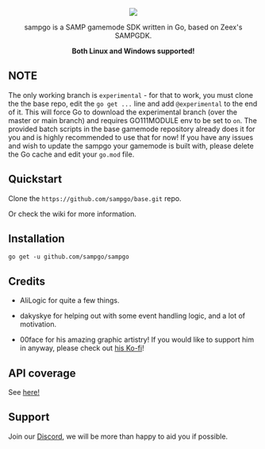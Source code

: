 <p align="center">
<img src="https://github.com/sampgo/sampgo/blob/master/assets/img/GTASAGOMP_Stylesheet_condensed@2x.png?raw=true"/>
</p>
<p align="center">sampgo is a SAMP gamemode SDK written in Go, based on Zeex's SAMPGDK.</p>
<p align="center"><strong>Both Linux and Windows supported!</strong></p>


## NOTE
The only working branch is `experimental` - for that to work, you must clone the the base repo, edit the `go get ...` line and add `@experimental` to the end of it.  This will force Go to download the experimental branch (over the master or main branch) and requires GO111MODULE env to be set to `on`.  The provided batch scripts in the base gamemode repository already does it for you and is highly recommended to use that for now!  If you have any issues and wish to update the sampgo your gamemode is built with, please delete the Go cache and edit your `go.mod` file.

## Quickstart
Clone the `https://github.com/sampgo/base.git` repo.

Or check the wiki for more information.

## Installation
```
go get -u github.com/sampgo/sampgo
```

## Credits
- AliLogic for quite a few things.

- dakyskye for helping out with some event handling logic, and a lot of motivation.

- 00face for his amazing graphic artistry! If you would like to support him in anyway, please check out [his Ko-fi](https://ko-fi.com/00face)!

## API coverage
See [here!](https://github.com/sampgo/sampgo/wiki/API-coverage)

## Support
Join our [Discord](https://discord.gg/6ke4MEkJGB), we will be more than happy to aid you if possible.
